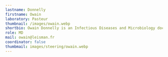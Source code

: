 ```yaml
---
lastname: Donnelly
firstname: Owain
laboratory: Pasteur
thumbnail: /images/owain.webp
shortbio: Owain Donnelly is an Infectious Diseases and Microbiology doctor in London. He holds a National Institute for Health Research-funded Academic Clinical Fellowship based at the London School of Hygiene and Tropical Medicine (LSHTM), and has an honorary contract at the Hospital for Tropical Diseases, London. He is passionate about clinical and academic parasitology, particularly in the areas of diagnostics and drug resistance, and his research experience includes work on malaria, leishmaniasis, and schistosomiasis.
role: MD
mail: owain@leisman.fr
coordinator: false
thumbmail: images/steering/owain.webp
---
```

